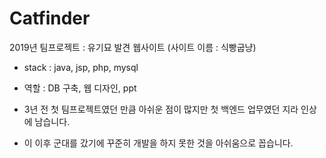 # Catfinder
2019년 팀프로젝트 : 유기묘 발견 웹사이트 (사이트 이름 : 식빵굽냥)

- stack : java, jsp, php, mysql

- 역할 : DB 구축, 웹 디자인, ppt

- 3년 전 첫 팀프로젝트였던 만큼 아쉬운 점이 많지만 첫 백엔드 업무였던 지라 인상에 남습니다.

- 이 이후 군대를 갔기에 꾸준히 개발을 하지 못한 것을 아쉬움으로 꼽습니다.
